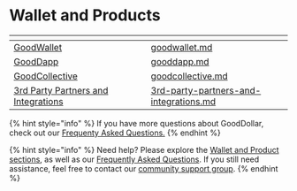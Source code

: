 # Wallet and Products

<table data-view="cards"><thead><tr><th></th><th></th><th></th><th data-hidden data-card-target data-type="content-ref"></th></tr></thead><tbody><tr><td><a href="goodwallet.md">GoodWallet</a></td><td></td><td></td><td><a href="goodwallet.md">goodwallet.md</a></td></tr><tr><td><a href="gooddapp.md">GoodDapp</a></td><td></td><td></td><td><a href="gooddapp.md">gooddapp.md</a></td></tr><tr><td><a href="goodcollective.md">GoodCollective</a></td><td></td><td></td><td><a href="goodcollective.md">goodcollective.md</a></td></tr><tr><td><a href="3rd-party-partners-and-integrations.md">3rd Party Partners and Integrations</a></td><td></td><td></td><td><a href="3rd-party-partners-and-integrations.md">3rd-party-partners-and-integrations.md</a></td></tr></tbody></table>

{% hint style="info" %}
If you have more questions about GoodDollar, check out our [Frequenty Asked Questions.](../frequently-asked-questions/)&#x20;
{% endhint %}

{% hint style="info" %}
Need help? Please explore the [Wallet and Product sections](./), as well as our [Frequently Asked Questions](../frequently-asked-questions/). If you still need assistance, feel free to contact our [community support group](https://t.me/+jay3UR6\_rEwxNjY0).
{% endhint %}

